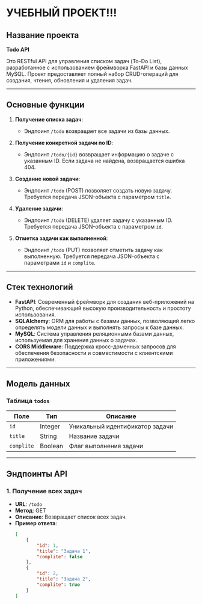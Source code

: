 
# УЧЕБНЫЙ ПРОЕКТ!!!

## **Название проекта**
**Todo API**

Это RESTful API для управления списком задач (To-Do List), разработанное с использованием фреймворка FastAPI и базы данных MySQL. Проект предоставляет полный набор CRUD-операций для создания, чтения, обновления и удаления задач.

---

## **Основные функции**

1. **Получение списка задач**:
   - Эндпоинт `/todo` возвращает все задачи из базы данных.
   
2. **Получение конкретной задачи по ID**:
   - Эндпоинт `/todo/{id}` возвращает информацию о задаче с указанным ID. Если задача не найдена, возвращается ошибка 404.

3. **Создание новой задачи**:
   - Эндпоинт `/todo` (POST) позволяет создать новую задачу. Требуется передача JSON-объекта с параметром `title`.

4. **Удаление задачи**:
   - Эндпоинт `/todo` (DELETE) удаляет задачу с указанным ID. Требуется передача JSON-объекта с параметром `id`.

5. **Отметка задачи как выполненной**:
   - Эндпоинт `/todo` (PUT) позволяет отметить задачу как выполненную. Требуется передача JSON-объекта с параметрами `id` и `complite`.

---

## **Стек технологий**

- **FastAPI**: Современный фреймворк для создания веб-приложений на Python, обеспечивающий высокую производительность и простоту использования.
- **SQLAlchemy**: ORM для работы с базами данных, позволяющий легко определять модели данных и выполнять запросы к базе данных.
- **MySQL**: Система управления реляционными базами данных, используемая для хранения данных о задачах.
- **CORS Middleware**: Поддержка кросс-доменных запросов для обеспечения безопасности и совместимости с клиентскими приложениями.

---

## **Модель данных**

### **Таблица `todos`**
| Поле       | Тип        | Описание                          |
|------------|------------|-----------------------------------|
| `id`       | Integer    | Уникальный идентификатор задачи   |
| `title`    | String     | Название задачи                   |
| `complite` | Boolean    | Флаг выполнения задачи            |

---

## **Эндпоинты API**

### **1. Получение всех задач**
- **URL**: `/todo`
- **Метод**: GET
- **Описание**: Возвращает список всех задач.
- **Пример ответа**:
   ```json
   [
       {
           "id": 1,
           "title": "Задача 1",
           "complite": false
       },
       {
           "id": 2,
           "title": "Задача 2",
           "complite": true
       }
   ]